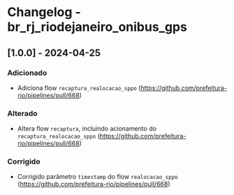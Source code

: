 # Changelog - br_rj_riodejaneiro_onibus_gps

## [1.0.0] - 2024-04-25

### Adicionado

- Adiciona flow `recaptura_realocacao_sppo` (https://github.com/prefeitura-rio/pipelines/pull/668)

### Alterado

- Altera flow `recaptura`, incluindo acionamento do `recaptura_realocacao_sppo` (https://github.com/prefeitura-rio/pipelines/pull/668)

### Corrigido

- Corrigido parâmetro `timestamp` do flow `realocacao_sppo` (https://github.com/prefeitura-rio/pipelines/pull/668)